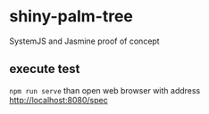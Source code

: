 # shiny-palm-tree
SystemJS and Jasmine proof of concept

## execute test
`npm run serve` than open web browser with address [http://localhost:8080/spec](http://localhost:8080/spec)
